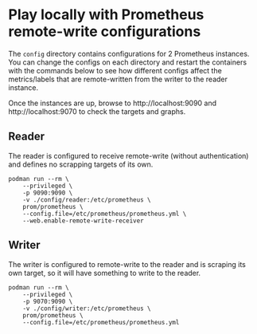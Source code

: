# Play locally with Prometheus remote-write configurations
The `config` directory contains configurations for 2 Prometheus instances. You
can change the configs on each directory and restart the containers with the
commands below to see how different configs affect the metrics/labels that are
remote-written from the writer to the reader instance.

Once the instances are up, browse to http://localhost:9090 and http://localhost:9070
to check the targets and graphs.
## Reader
The reader is configured to receive remote-write (without authentication) and
defines no scrapping targets of its own.

```
podman run --rm \
    --privileged \
    -p 9090:9090 \
    -v ./config/reader:/etc/prometheus \
    prom/prometheus \
    --config.file=/etc/prometheus/prometheus.yml \
    --web.enable-remote-write-receiver
```
## Writer
The writer is configured to remote-write to the reader and is scraping its own
target, so it will have something to write to the reader.
```
podman run --rm \
    --privileged \
    -p 9070:9090 \
    -v ./config/writer:/etc/prometheus \
    prom/prometheus \
    --config.file=/etc/prometheus/prometheus.yml
```
